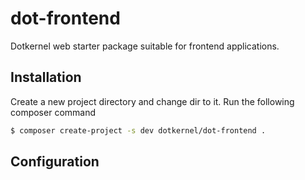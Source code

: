 # dot-frontend

Dotkernel web starter package suitable for frontend applications.

## Installation

Create a new project directory and change dir to it. Run the following composer command
```bash
$ composer create-project -s dev dotkernel/dot-frontend .
```

## Configuration


